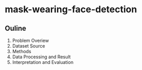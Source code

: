 # mask-wearing-face-detection

## Ouline
1. Problem Overiew
2. Dataset Source
3. Methods
4. Data Processing and Result
5. Interpretation and Evaluation


